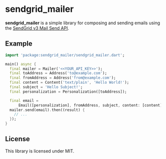 # sendgrid_mailer


**sendgrid_mailer** is a simple library for composing and sending emails using the [SendGrid v3 Mail Send API](https://sendgrid.com/docs/API_Reference/Web_API_v3/Mail/index.html).


## Example

```dart
import 'package:sendgrid_mailer/sendgrid_mailer.dart';

main() async {
  final mailer = Mailer('<<YOUR_API_KEY>>');
  final toAddress = Address('to@example.com');
  final fromAddress = Address('from@example.com');
  final content = Content('text/plain', 'Hello World!');
  final subject = 'Hello Subject!';
  final personalization = Personalization([toAddress]);

  final email =
      Email([personalization], fromAddress, subject, content: [content]);
  mailer.send(email).then((result) {
    // ...
  });
}
```

## License
This library is licensed under MIT.